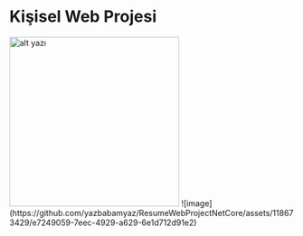 # Kişisel Web Projesi

<img src="./meet-me-opl/assets/img/about/about-1.jpg" alt="alt yazı" width="300">
![image](https://github.com/yazbabamyaz/ResumeWebProjectNetCore/assets/118673429/e7249059-7eec-4929-a629-6e1d712d91e2)

